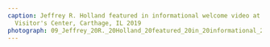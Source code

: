 ```yaml
---
caption: Jeffrey R. Holland featured in informational welcome video at Carthage Jail
  Visitor's Center, Carthage, IL 2019
photograph: 09_Jeffrey_20R._20Holland_20featured_20in_20informational_20welcome_20video_20at_20Carthage_20Jail_20Visitor%27s_20Center_2C_20Carthage_2C_20IL_202019.jpg
---
```

